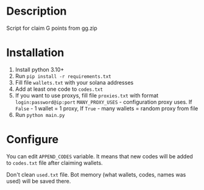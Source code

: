 # Description
Script for claim G points from gg.zip

# Installation

1. Install python 3.10+
2. Run `pip install -r requirements.txt`
3. Fill file `wallets.txt` with your solana addresses
4. Add at least one code to `codes.txt`
5. If you want to use proxys, fill file `proxies.txt` with format `login:password@ip:port`
`MANY_PROXY_USES` - configuration proxy uses. If `False` - 1 wallet = 1 proxy, If `True` - many wallets = random proxy from file
6. Run `python main.py`

# Configure
You can edit `APPEND_CODES` variable. It means that new codes will be added to `codes.txt` file after claiming wallets.

Don't clean `used.txt` file. Bot memory (what wallets, codes, names was used) will be saved there.
